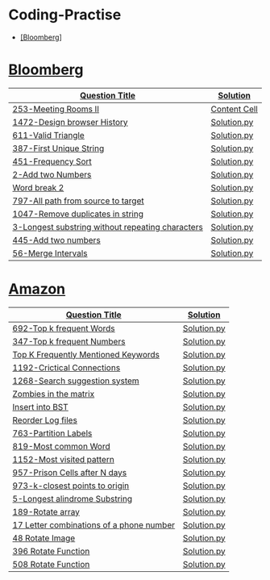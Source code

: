 # Coding-Practise
<p align="center">
    <a href="https://https://leetcode.com/">

    

* [Bloomberg]




# Bloomberg

|Question Title | Solution |
| ------------------------------------------------------------------------ | ------------- |
| [253-Meeting Rooms II](https://leetcode.com/problems/meeting-rooms-ii/)  | [Content Cell](https://github.com/sbsreedh/Coding-Practise/blob/master/meetingRoom2.py)  |
| [1472-Design browser History](https://leetcode.com/problems/design-browser-history/)  | [Solution.py](https://github.com/sbsreedh/Coding-Practise/blob/master/BrowserHistory.py ) |
| [611-Valid Triangle](https://leetcode.com/problems/valid-triangle-number/)|[Solution.py](https://github.com/sbsreedh/Coding-Practise/blob/master/validTriangle.py)|
| [387-First Unique String](https://leetcode.com/problems/first-unique-character-in-a-string/)|[Solution.py](https://github.com/sbsreedh/Coding-Practise/blob/master/firstUniqChar.py)|
|[451-Frequency Sort](https://leetcode.com/problems/sort-characters-by-frequency/)|[Solution.py](https://github.com/sbsreedh/Coding-Practise/blob/master/frequencySort.py)|
|[2-Add two Numbers](https://leetcode.com/problems/add-two-numbers/)|[Solution.py](https://github.com/sbsreedh/Coding-Practise/blob/master/addTwoNumbers.py)|
|[Word break 2](https://leetcode.com/problems/word-break-ii/)| [Solution.py](https://github.com/sbsreedh/Coding-Practise/blob/master/wordBreak2.py)|
|[797-All path from source to target](https://leetcode.com/problems/all-paths-from-source-to-target/)   | [Solution.py](https://github.com/sbsreedh/Coding-Practise/blob/master/allPathsSourceTarget.py)|
|[1047-Remove duplicates in string](https://leetcode.com/problems/remove-all-adjacent-duplicates-in-string/)| [Solution.py](https://github.com/sbsreedh/Coding-Practise/blob/master/removeDuplicates1.py)|
|[3-Longest substring without repeating characters](https://leetcode.com/problems/longest-substring-without-repeating-characters/)| [Solution.py](https://github.com/sbsreedh/Coding-Practise/blob/master/lengthOfLongestSubstring.py)|
|[445-Add two numbers](https://leetcode.com/problems/add-two-numbers-ii/)| [Solution.py](https://github.com/sbsreedh/Coding-Practise/blob/master/2addTwoNumbers.py)|
|[56-Merge Intervals](https://leetcode.com/problems/merge-intervals/)| [Solution.py](https://github.com/sbsreedh/Coding-Practise/blob/master/merge.py)|


# Amazon

|Question Title | Solution |
| ------------------------------------------------------------------------ | ------------- |
| [692-Top k frequent Words](https://leetcode.com/problems/top-k-frequent-words/)  | [Solution.py](https://github.com/sbsreedh/Coding-Practise/blob/master/topKFrequent.py)  |
| [347-Top k frequent Numbers](https://leetcode.com/problems/top-k-frequent-elements/)  | [Solution.py](https://github.com/sbsreedh/Coding-Practise/blob/master/topKFrequentelements.py)   |
| [Top K Frequently Mentioned Keywords](https://leetcode.com/discuss/interview-question/542597/)  | [Solution.py](https://github.com/sbsreedh/Coding-Practise/blob/master/Frequencyofwordsinreviews.py)   |
| [1192-Crictical Connections](https://leetcode.com/problems/critical-connections-in-a-network/)  | [Solution.py](https://github.com/sbsreedh/Coding-Practise/blob/master/criticalConnections.py)   |
| [1268-Search suggestion system](https://leetcode.com/problems/search-suggestions-system/)  | [Solution.py](https://github.com/sbsreedh/Coding-Practise/blob/master/suggestedProducts.py)   |
| [Zombies in the matrix](https://leetcode.com/discuss/interview-question/411357/)  | [Solution.py](https://github.com/sbsreedh/Coding-Practise/blob/master/orangesRotting.py)   |
| [Insert into BST](https://leetcode.com/problems/insert-into-a-binary-search-tree/)  | [Solution.py](https://github.com/sbsreedh/Coding-Practise/blob/master/insertIntoBST.py)   |
| [Reorder Log files](https://leetcode.com/problems/reorder-data-in-log-files/)  | [Solution.py](https://github.com/sbsreedh/Coding-Practise/blob/master/reorderLogFiles.py)   |
| [763-Partition Labels](https://leetcode.com/problems/partition-labels/)  | [Solution.py](https://github.com/sbsreedh/Coding-Practise/blob/master/partitionLabels.py)   |
| [819-Most common Word](https://leetcode.com/problems/most-common-word/)  | [Solution.py](https://github.com/sbsreedh/Coding-Practise/blob/master/mostCommonWord.py)   |
| [1152-Most visited pattern](https://leetcode.com/problems/analyze-user-website-visit-pattern/)  | [Solution.py](https://github.com/sbsreedh/Coding-Practise/blob/master/mostVisitedPattern.py)   |
| [957-Prison Cells after N days](https://leetcode.com/problems/prison-cells-after-n-days/)  | [Solution.py](https://github.com/sbsreedh/Coding-Practise/blob/master/prisonAfterNDays.py)   |
| [973-k-closest points to origin](https://leetcode.com/problems/k-closest-points-to-origin/)  | [Solution.py](https://github.com/sbsreedh/Coding-Practise/blob/master/kClosest.py)   |
| [5-Longest alindrome Substring](https://leetcode.com/problems/longest-palindromic-substring/)  | [Solution.py](https://github.com/sbsreedh/Coding-Practise/blob/master/longestPalindrome.py)   |
| [189-Rotate array](https://leetcode.com/problems/rotate-array/)  | [Solution.py](https://github.com/sbsreedh/Coding-Practise/blob/master/rotate.py)   |
| [17 Letter combinations of a phone number](https://leetcode.com/problems/letter-combinations-of-a-phone-number/)  | [Solution.py](https://github.com/sbsreedh/Coding-Practise/blob/master/letterCombinations.py)   |
| [48 Rotate Image](https://leetcode.com/problems/rotate-image/)  | [Solution.py](https://github.com/sbsreedh/Coding-Practise/blob/master/rotateMatrix.py)   |
| [396 Rotate Function](https://leetcode.com/problems/rotate-function/)  | [Solution.py](https://github.com/sbsreedh/Coding-Practise/blob/master/maxRotateFunction.py)   |
| [508 Rotate Function](https://leetcode.com/problems/most-frequent-subtree-sum/)  | [Solution.py](https://github.com/sbsreedh/Coding-Practise/blob/master/maxRotateFunction.py)   |


